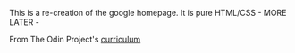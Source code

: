 This is a re-creation of the google homepage. It is pure HTML/CSS - MORE LATER -


From The Odin Project's [curriculum](http://www.theodinproject.com/courses/web-development-101/lessons/html-css)